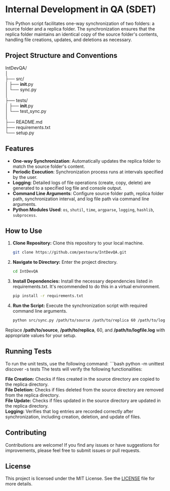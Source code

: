 # Internal Development in QA (SDET)

This Python script facilitates one-way synchronization of two folders: a source folder and a replica folder. The synchronization ensures that the replica folder maintains an identical copy of the source folder's contents, handling file creations, updates, and deletions as necessary.

## Project Structure and Conventions

IntDevQA/  
│  
├── src/  
│   ├── __init__.py  
│   └── sync.py  
│  
├── tests/  
│   ├── __init__.py  
│   └── test_sync.py  
│  
├── README.md  
├── requirements.txt  
└── setup.py 

## Features

- **One-way Synchronization**: Automatically updates the replica folder to match the source folder's content.
- **Periodic Execution**: Synchronization process runs at intervals specified by the user.
- **Logging**: Detailed logs of file operations (create, copy, delete) are generated to a specified log file and console output.
- **Command Line Arguments**: Configure source folder path, replica folder path, synchronization interval, and log file path via command line arguments.
- **Python Modules Used**: `os`, `shutil`, `time`, `argparse`, `logging`, `hashlib`, `subprocess`.

## How to Use

1. **Clone Repository:** Clone this repository to your local machine.
   
   ```bash
   git clone https://github.com/pestoura/IntDevQA.git

2. **Navigate to Directory:** Enter the project directory.
   ```bash
   cd IntDevQA

3. **Install Dependencies:** Install the necessary dependencies listed in requirements.txt. It's recommended to do this in a virtual environment.
   ```bash
   pip install -r requirements.txt

4. **Run the Script:** Execute the synchronization script with required command line arguments.
    ```bash
    python src/sync.py /path/to/source /path/to/replica 60 /path/to/logfile.log
 Replace **/path/to/source**, **/path/to/replica**, 60, and **/path/to/logfile.log** with appropriate values for your setup.

## Running Tests
To run the unit tests, use the following command:
    ```bash
    python -m unittest discover -s tests
The tests will verify the following functionalities:

**File Creation:** Checks if files created in the source directory are copied to the replica directory.  
**File Deletion:** Checks if files deleted from the source directory are removed from the replica directory.  
**File Update:** Checks if files updated in the source directory are updated in the replica directory.  
**Logging:** Verifies that log entries are recorded correctly after synchronization, including creation, deletion, and update of files.

## Contributing

Contributions are welcome! If you find any issues or have suggestions for improvements, please feel free to submit issues or pull requests.

## License

This project is licensed under the MIT License. See the [LICENSE](./LICENSE) file for more details.
